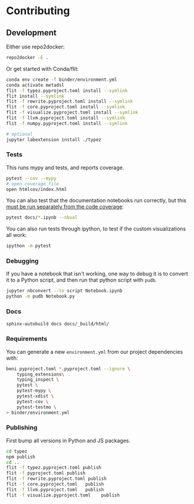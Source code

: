 # Contributing

## Development

Either use repo2docker:

```bash
repo2docker -E .
```

Or get started with Conda/flit:

```bash
conda env create -f binder/environment.yml
conda activate metadsl
flit -f typez.pyproject.toml install --symlink
flit install --symlink
flit -f rewrite.pyproject.toml install --symlink
flit -f core.pyproject.toml install --symlink
flit -f visualize.pyproject.toml install --symlink
flit -f llvm.pyproject.toml install --symlink
flit -f numpy.pyproject.toml install --symlink

# optional
jupyter labextension install ./typez
```

### Tests

This runs mypy and tests, and reports coverage.

```bash
pytest --cov --mypy
# open coverage file
open htmlcov/index.html
```

You can also test that the documentation notebooks run correctly, but this
[must be run separately from the code coverage](https://github.com/computationalmodelling/nbval/issues/116):

```bash
pytest docs/*.ipynb --nbval
```

You can also run tests through ipython, to test if the custom visualizations all work:

```bash
ipython -m pytest
```

### Debugging

If you have a notebook that isn't working, one way to debug it is to convert it to a Python
script, and then run that python script with `pudb`.

```bash
jupyter nbconvert --to script Notebook.ipynb
python -m pudb Notebook.py
```

### Docs

```bash
sphinx-autobuild docs docs/_build/html/
```

### Requirements

You can generate a new `environment.yml` from our project dependencies with:

```bash
beni pyproject.toml *.pyproject.toml --ignore \
    typing_extensions\
    typing_inspect \
    pytest \
    pytest-mypy \
    pytest-xdist \
    pytest-cov \
    pytest-testmo \
> binder/environment.yml
```


### Publishing

First bump all versions in Python and JS packages.


```bash
cd typez
npm publish
cd ..
flit -f typez.pyproject.toml publish
flit -f pyproject.toml publish
flit -f rewrite.pyproject.toml publish
flit -f core.pyproject.toml   publish
flit -f llvm.pyproject.toml   publish
flit -f visualize.pyproject.toml    publish
```